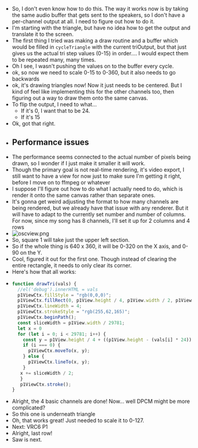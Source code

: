 - So, I don't even know how to do this. The way it works now is by taking the same audio buffer that  gets sent to the speakers, so I don't have a per-channel output at all. I need to figure out how to do it.
- I'm starting with the triangle, but have no idea how to get the output and translate it to the screen.
- The first thing I tried was making a draw routine and a buffer which would be filled in `cycleTriangle` with the current triOutput, but that just gives us the actual tri step values (0-15) in order.... I would expect them to be repeated many, many times.
- Oh I see, I wasn't pushing the values on to the buffer every cycle.
- ok, so now we need to scale 0-15 to 0-360, but it also needs to go backwards
- ok, it's drawing triangles now! Now it just needs to be centered. But I kind of feel like implementing this for the other channels too, then figuring out a way to draw them onto the same canvas.
- To flip the output, I need to what...
	- If it's 0, I want that to be 24.
	- If it's 15
- Ok, got that right.
- ## Performance issues
- The performance seems connected to the actual number of pixels being drawn, so I wonder if I just make it smaller it will work.
- Though the primary goal is not real-time rendering, it's video export, I still want to have a view for now just to make sure I'm getting it right, before I move on to ffmpeg or whatever
- I suppose I'll figure out how to do what I actually need to do, which is render it onto the same canvas rather than separate ones.
- It's gonna get weird adjusting the format to how many channels are being rendered, but we already have that issue with any renderer. But it will have to adapt to the currently set number and number of columns. For now, since my song has 8 channels, I'll set it up for 2 columns and 4 rows
- ![oscview.png](../assets/oscview_1721176985496_0.png)
- So, square 1 will take just the upper left section.
- So if the whole thing is 640 x 360, it will be 0-320 on the X axis, and 0-90 on the Y.
- Cool, figured it out for the first one. Though instead of clearing the entire rectangle, it needs to only clear its corner.
- Here's how that all works:
- ```js
  function drawTri(vals) {
    //el('debug').innerHTML = vals
    p1ViewCtx.fillStyle = "rgb(0,0,0)";
    p1ViewCtx.fillRect(0, p1View.height / 4, p1View.width / 2, p1View.height / 4);
    p1ViewCtx.lineWidth = 4;
    p1ViewCtx.strokeStyle = "rgb(255,62,165)";
    p1ViewCtx.beginPath();
    const sliceWidth = p1View.width / 29781;
    let x = 0
    for (let i = 0; i < 29781; i++) {
      const y = p1View.height / 4 + ((p1View.height - (vals[i] * 24)) / 4)
      if (i === 0) {
        p1ViewCtx.moveTo(x, y);
      } else {
        p1ViewCtx.lineTo(x, y);
      }
     x += sliceWidth / 2;
     }
     p1ViewCtx.stroke();
  }
  ```
- Alright, the 4 basic channels are done! Now... well DPCM might be more complicated?
- So this one is underneath triangle
- Oh, that works great! Just needed to scale it to 0-127.
- Next: VRC6 P1
- Alright, last row!
- Saw is next.